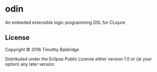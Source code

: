 # odin

An embeded extensible logic programming DSL for CLojure

## License

Copyright © 2016 Timothy Baldridge

Distributed under the Eclipse Public License either version 1.0 or (at
your option) any later version.
